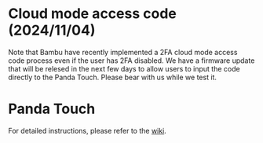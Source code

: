 # Cloud mode access code (2024/11/04)
Note that Bambu have recently implemented a 2FA cloud mode access code process even if the user has 2FA disabled. We have a firmware update that will be relesed in the next few days to allow users to input the code directly to the Panda Touch. Please bear with us while we test it.

# Panda Touch
For detailed instructions, please refer to the [wiki](https://bttwiki.com/PandaTouch.html).
